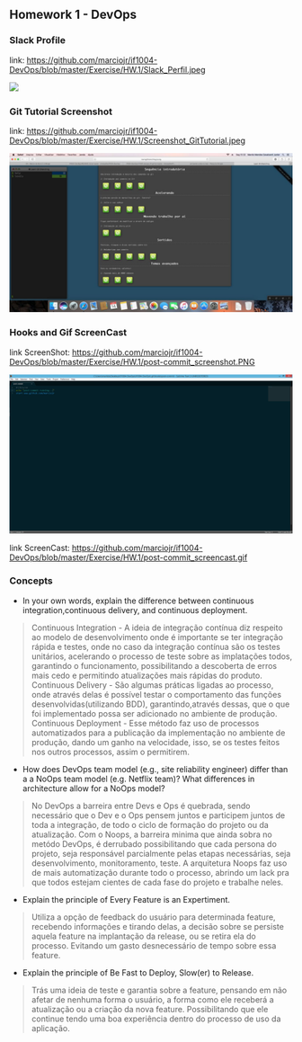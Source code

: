 ## Homework 1 - DevOps

### Slack Profile

link: https://github.com/marciojr/if1004-DevOps/blob/master/Exercise/HW.1/Slack_Perfil.jpeg

![](ttps://github.com/marciojr/if1004-DevOps/blob/master/Exercise/HW.1/Slack_Perfil.jpeg)

### Git Tutorial Screenshot

link: https://github.com/marciojr/if1004-DevOps/blob/master/Exercise/HW.1/Screenshot_GitTutorial.jpeg

![](https://github.com/marciojr/if1004-DevOps/blob/master/Exercise/HW.1/Screenshot_GitTutorial.jpeg)

### Hooks and Gif ScreenCast

link ScreenShot: https://github.com/marciojr/if1004-DevOps/blob/master/Exercise/HW.1/post-commit_screenshot.PNG

![](https://github.com/marciojr/if1004-DevOps/blob/master/Exercise/HW.1/post-commit_screenshot.PNG)

link ScreenCast: https://github.com/marciojr/if1004-DevOps/blob/master/Exercise/HW.1/post-commit_screencast.gif

### Concepts

* In your own words, explain the difference between continuous integration,continuous delivery, and continuous deployment.
 
>Continuous Integration - A ideia de integração contínua diz respeito ao modelo de desenvolvimento onde é importante se ter integração rápida e testes, onde no caso da integração contínua são os testes unitários, acelerando o processo de teste sobre as implatações todos, garantindo o funcionamento, possibilitando a descoberta de erros mais cedo e permitindo atualizações mais rápidas do produto.
 Continuous Delivery - São algumas práticas ligadas ao processo, onde através delas é possível testar o comportamento das funções desenvolvidas(utilizando BDD), garantindo,através dessas, que o que foi implementado possa ser adicionado no ambiente de produção.
 Continuous Deployment - Esse método faz uso de processos automatizados para a publicação da implementação no ambiente de produção, dando um ganho na velocidade, isso, se os testes feitos nos outros processos, assim o permitirem.

* How does DevOps team model (e.g., site reliability engineer) differ than a a NoOps team model (e.g. Netflix team)? What differences in architecture allow for a NoOps model?

>No DevOps a barreira entre Devs e Ops é quebrada, sendo necessário que o Dev e o Ops pensem juntos e participem juntos de toda a integração, de todo o ciclo de formação do projeto ou da atualização. Com o Noops, a barreira minima que ainda sobra no metódo DevOps, é derrubado possibilitando que cada persona do projeto, seja responsável parcialmente pelas etapas necessárias, seja desenvolvimento, monitoramento, teste. A arquitetura Noops faz uso de mais automatização durante todo o processo, abrindo um lack pra que todos estejam cientes de cada fase do projeto e trabalhe neles.

* Explain the principle of Every Feature is an Expertiment.

>Utiliza a opção de feedback do usuário para determinada feature, recebendo informações e tirando delas, a decisão sobre se persiste aquela feature na implantação da release, ou se retira ela do processo. Evitando um gasto desnecessário de tempo sobre essa feature.

* Explain the principle of Be Fast to Deploy, Slow(er) to Release.

>Trás uma ideia de teste e garantia sobre a feature, pensando em não afetar de nenhuma forma o usuário, a forma como ele receberá a atualização ou a criação da nova feature. Possibilitando que ele continue tendo uma boa experiência dentro do processo de uso da aplicação.